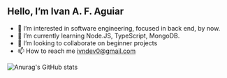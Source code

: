 ## Hello,  I’m Ivan A. F. Aguiar
- 👀 I’m interested in software engineering, focused in back end, by now.
- 🌱 I’m currently learning Node.JS, TypeScript, MongoDB.
- 💞️ I’m looking to collaborate on beginner projects
- 📫 How to reach me ivndev0@gmail.com  


![Anurag's GitHub stats](https://github-readme-stats.vercel.app/api?username=ivnagst&theme=codeSTACKr&show_icons=true)


<!---
ivnagst/ivnagst is a ✨ special ✨ repository because its `README.md` (this file) appears on your GitHub profile.
You can click the Preview link to take a look at your changes.
--->
